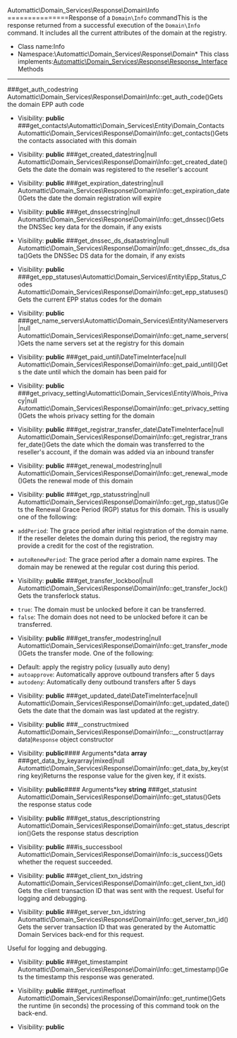 Automattic\Domain_Services\Response\Domain\Info
===============Response of a `Domain\Info` commandThis is the response returned from a successful execution of the `Domain\Info` command. It includes all the current
attributes of the domain at the registry.
* Class name:Info
* Namespace:\Automattic\Domain_Services\Response\Domain* This class implements:[Automattic\Domain_Services\Response\Response_Interface](Automattic-Domain_Services-Response-Response_Interface.md)Methods
-------
###get_auth_codestring Automattic\Domain_Services\Response\Domain\Info::get_auth_code()Gets the domain EPP auth code



* Visibility: **public**
###get_contacts\Automattic\Domain_Services\Entity\Domain_Contacts Automattic\Domain_Services\Response\Domain\Info::get_contacts()Gets the contacts associated with this domain



* Visibility: **public**
###get_created_datestring|null Automattic\Domain_Services\Response\Domain\Info::get_created_date()Gets the date the domain was registered to the reseller's account



* Visibility: **public**
###get_expiration_datestring|null Automattic\Domain_Services\Response\Domain\Info::get_expiration_date()Gets the date the domain registration will expire



* Visibility: **public**
###get_dnssecstring|null Automattic\Domain_Services\Response\Domain\Info::get_dnssec()Gets the DNSSec key data for the domain, if any exists



* Visibility: **public**
###get_dnssec_ds_dsatastring|null Automattic\Domain_Services\Response\Domain\Info::get_dnssec_ds_dsata()Gets the DNSSec DS data for the domain, if any exists



* Visibility: **public**
###get_epp_statuses\Automattic\Domain_Services\Entity\Epp_Status_Codes Automattic\Domain_Services\Response\Domain\Info::get_epp_statuses()Gets the current EPP status codes for the domain



* Visibility: **public**
###get_name_servers\Automattic\Domain_Services\Entity\Nameservers|null Automattic\Domain_Services\Response\Domain\Info::get_name_servers()Gets the name servers set at the registry for this domain



* Visibility: **public**
###get_paid_until\DateTimeInterface|null Automattic\Domain_Services\Response\Domain\Info::get_paid_until()Gets the date until which the domain has been paid for



* Visibility: **public**
###get_privacy_setting\Automattic\Domain_Services\Entity\Whois_Privacy|null Automattic\Domain_Services\Response\Domain\Info::get_privacy_setting()Gets the whois privacy setting for the domain



* Visibility: **public**
###get_registrar_transfer_date\DateTimeInterface|null Automattic\Domain_Services\Response\Domain\Info::get_registrar_transfer_date()Gets the date which the domain was transferred to the reseller's account, if the domain was added via an inbound
transfer



* Visibility: **public**
###get_renewal_modestring|null Automattic\Domain_Services\Response\Domain\Info::get_renewal_mode()Gets the renewal mode of this domain



* Visibility: **public**
###get_rgp_statusstring|null Automattic\Domain_Services\Response\Domain\Info::get_rgp_status()Gets the Renewal Grace Period (RGP) status for this domain. This is usually one of the following:
- `addPeriod`: The grace period after initial registration of the domain name. If the reseller deletes the domain
     during this period, the registry may provide a credit for the cost of the registration.

- `autoRenewPeriod`: The grace period after a domain name expires. The domain may be renewed at the regular cost
during this period.

* Visibility: **public**
###get_transfer_lockbool|null Automattic\Domain_Services\Response\Domain\Info::get_transfer_lock()Gets the transferlock status.

- `true`: The domain must be unlocked before it can be transferred.
- `false`: The domain does not need to be unlocked before it can be transferred.

* Visibility: **public**
###get_transfer_modestring|null Automattic\Domain_Services\Response\Domain\Info::get_transfer_mode()Gets the transfer mode. One of the following:
- Default: apply the registry policy (usually auto deny)
- `autoapprove`: Automatically approve outbound transfers after 5 days
- `autodeny`: Automatically deny outbound transfers after 5 days



* Visibility: **public**
###get_updated_date\DateTimeInterface|null Automattic\Domain_Services\Response\Domain\Info::get_updated_date()Gets the date that the domain was last updated at the registry.



* Visibility: **public**
###__constructmixed Automattic\Domain_Services\Response\Domain\Info::__construct(array data)`Response` object constructor



* Visibility: **public**#### Arguments*data **array**
###get_data_by_keyarray|mixed|null Automattic\Domain_Services\Response\Domain\Info::get_data_by_key(string key)Returns the response value for the given key, if it exists.



* Visibility: **public**#### Arguments*key **string**
###get_statusint Automattic\Domain_Services\Response\Domain\Info::get_status()Gets the response status code



* Visibility: **public**
###get_status_descriptionstring Automattic\Domain_Services\Response\Domain\Info::get_status_description()Gets the response status description



* Visibility: **public**
###is_successbool Automattic\Domain_Services\Response\Domain\Info::is_success()Gets whether the request succeeded.



* Visibility: **public**
###get_client_txn_idstring Automattic\Domain_Services\Response\Domain\Info::get_client_txn_id()Gets the client transaction ID that was sent with the request. Useful for logging and debugging.



* Visibility: **public**
###get_server_txn_idstring Automattic\Domain_Services\Response\Domain\Info::get_server_txn_id()Gets the server transaction ID that was generated by the Automattic Domain Services back-end for this request.

Useful for logging and debugging.

* Visibility: **public**
###get_timestampint Automattic\Domain_Services\Response\Domain\Info::get_timestamp()Gets the timestamp this response was generated.



* Visibility: **public**
###get_runtimefloat Automattic\Domain_Services\Response\Domain\Info::get_runtime()Gets the runtime (in seconds) the processing of this command took on the back-end.



* Visibility: **public**